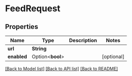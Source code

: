 # FeedRequest

## Properties

Name | Type | Description | Notes
------------ | ------------- | ------------- | -------------
**url** | **String** |  | 
**enabled** | Option<**bool**> |  | [optional]

[[Back to Model list]](../README.md#documentation-for-models) [[Back to API list]](../README.md#documentation-for-api-endpoints) [[Back to README]](../README.md)


